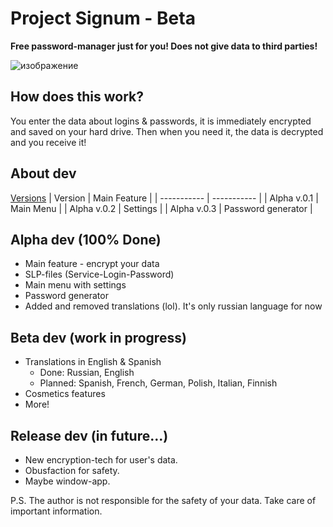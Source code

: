 # Project Signum - Beta

**Free password-manager just for you! Does not give data to third parties!**

![изображение](https://github.com/user-attachments/assets/2629d758-6c48-4364-ada7-e99cb26ec0f8)


## How does this work?
You enter the data about logins & passwords, it is immediately encrypted and saved on your hard drive. Then when you need it, the data is decrypted and you receive it!

## About dev
[Versions](https://github.com/TheItcor/ProjectSignum/releases)
| Version | Main Feature |
| ----------- | ----------- |
| Alpha v.0.1    | Main Menu   |
| Alpha v.0.2    |  Settings  |
| Alpha v.0.3    |  Password generator  |

## Alpha dev (100% Done)
* Main feature - encrypt your data
* SLP-files (Service-Login-Password)
* Main menu with settings
* Password generator
* Added and removed translations (lol). It's only russian language for now



## Beta dev (work in progress)
* Translations in English & Spanish
    - Done: Russian, English
    - Planned: Spanish, French, German, Polish, Italian, Finnish 
* Cosmetics features
* More!



## Release dev (in future...)
* New encryption-tech for user's data.
* Obusfaction for safety.
* Maybe window-app.


P.S. The author is not responsible for the safety of your data. Take care of important information.
